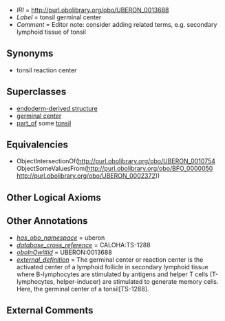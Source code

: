  * *IRI* = http://purl.obolibrary.org/obo/UBERON_0013688
 * *Label* = tonsil germinal center
 * *Comment* = Editor note: consider adding related terms, e.g. secondary lymphoid tissue of tonsil

## Synonyms

 * tonsil reaction center

## Superclasses

 * [endoderm-derived structure](../../UBERON/19/UBERON_0004119.md)
 * [germinal center](../../UBERON/54/UBERON_0010754.md)
 * [part_of](../../BFO/50/BFO_0000050.md) some [tonsil](../../UBERON/72/UBERON_0002372.md)

## Equivalencies

 * ObjectIntersectionOf(<http://purl.obolibrary.org/obo/UBERON_0010754> ObjectSomeValuesFrom(<http://purl.obolibrary.org/obo/BFO_0000050> <http://purl.obolibrary.org/obo/UBERON_0002372>))

## Other Logical Axioms


## Other Annotations

 * *[has_obo_namespace](../../ce/oboInOwl#hasOBONamespace.md)* = uberon
 * *[database_cross_reference](../../ef/oboInOwl#hasDbXref.md)* = CALOHA:TS-1288
 * *[oboInOwl#id](../../id/oboInOwl#id.md)* = UBERON:0013688
 * *[external_definition](../../UBPROP/01/UBPROP_0000001.md)* = The germinal center or reaction center is the activated center of a lymphoid follicle in secondary lymphoid tissue where B-lymphocytes are stimulated by antigens and helper T cells (T-lymphocytes, helper-inducer) are stimulated to generate memory cells. Here, the germinal center of a tonsil[TS-1288].

## External Comments

